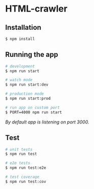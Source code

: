 # HTML-crawler

## Installation

```bash
$ npm install
```

## Running the app

```bash
# development
$ npm run start

# watch mode
$ npm run start:dev

# production mode
$ npm run start:prod

# run app on custom port
$ PORT=4000 npm run start
```

*By default app is listening on port 3000.*

## Test

```bash
# unit tests
$ npm run test

# e2e tests
$ npm run test:e2e

# test coverage
$ npm run test:cov
```
